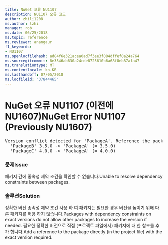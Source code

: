 ```yaml
---
title: NuGet 오류 NU1107
description: NU1107 오류 코드
author: zhili1208
ms.author: lzhi
manager: rob
ms.date: 06/25/2018
ms.topic: reference
ms.reviewer: anangaur
f1_keywords:
- NU1107
ms.openlocfilehash: ad84f6e321acea0ad7f3ee3f084dffef0a24a764
ms.sourcegitcommit: 8e3546ab630a24cde8725610b6a68f8eb87afa47
ms.translationtype: MT
ms.contentlocale: ko-KR
ms.lasthandoff: 07/05/2018
ms.locfileid: "37844465"
---
```

# <a name="nuget-error-nu1107-previously-nu1607"></a><span data-ttu-id="a0988-103">NuGet 오류 NU1107 (이전에 NU1607)</span><span class="sxs-lookup"><span data-stu-id="a0988-103">NuGet Error NU1107 (Previously NU1607)</span></span>

<pre>Version conflict detected for 'PackageA'. Reference the package directly from the project to resolve this issue.<br/>  'PackageB' 3.5.0 -> 'PackageA' (= 3.5.0)<br/>  'PackageC' 4.0.0 -> 'PackageA' (= 4.0.0)</pre>

### <a name="issue"></a><span data-ttu-id="a0988-104">문제</span><span class="sxs-lookup"><span data-stu-id="a0988-104">Issue</span></span>
<span data-ttu-id="a0988-105">패키지 간에 종속성 제약 조건을 확인할 수 없습니다.</span><span class="sxs-lookup"><span data-stu-id="a0988-105">Unable to resolve dependency constraints between packages.</span></span>

### <a name="solution"></a><span data-ttu-id="a0988-106">솔루션</span><span class="sxs-lookup"><span data-stu-id="a0988-106">Solution</span></span>
<span data-ttu-id="a0988-107">정확한 버전 종속성 제약 조건 사용 하 여 패키지는 필요한 경우 버전을 높이기 위해 다른 패키지를 허용 하지 않습니다.</span><span class="sxs-lookup"><span data-stu-id="a0988-107">Packages with dependency constraints on exact versions do not allow other packages to increase the version if needed.</span></span> <span data-ttu-id="a0988-108">필요한 정확한 버전으로 직접 (프로젝트 파일에서) 패키지에 대 한 참조를 추가 합니다.</span><span class="sxs-lookup"><span data-stu-id="a0988-108">Add a reference to the package directly (in the project file) with the exact version required.</span></span>